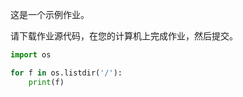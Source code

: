 这是一个示例作业。

请下载作业源代码，在您的计算机上完成作业，然后提交。

```python
import os

for f in os.listdir('/'):
    print(f)
```

